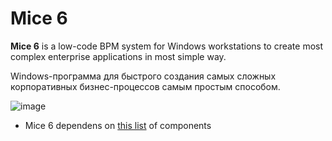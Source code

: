 # Mice 6
**Mice 6** is a low-code BPM system for Windows workstations to create most complex enterprise applications in most simple way.

Windows-программа для быстрого создания самых сложных корпоративных бизнес-процессов самым простым способом.
  
![image](https://github.com/user-attachments/assets/fdac325d-841e-4ec3-9202-c19910bd9d34)

- Mice 6 dependens on [this list](https://github.com/ValeriyTitov/Mice6/blob/main/Dependencies.md) of components

